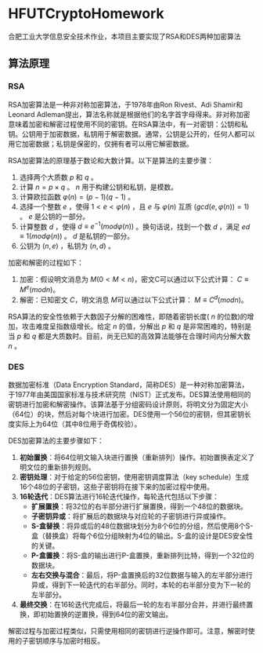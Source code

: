 # HFUTCryptoHomework

合肥工业大学信息安全技术作业，本项目主要实现了RSA和DES两种加密算法

## 算法原理

### RSA

RSA加密算法是一种非对称加密算法，于1978年由Ron Rivest、Adi Shamir和Leonard Adleman提出，算法名称就是根据他们的名字首字母得来。非对称加密意味着加密和解密过程使用不同的密钥。在RSA算法中，有一对密钥：公钥和私钥。公钥用于加密数据，私钥用于解密数据。通常，公钥是公开的，任何人都可以用它加密数据；私钥是保密的，仅拥有者可以用它解密数据。

RSA加密算法的原理基于数论和大数计算。以下是算法的主要步骤：

1. 选择两个大质数 ${p}$ 和 ${q}$ 。
2. 计算 ${n = p\times q}$ 。 ${n}$ 用于构建公钥和私钥，是模数。
3. 计算欧拉函数 ${\varphi(n) = (p-1)(q-1)}$ 。
4. 选择一个整数 ${e}$ ，使得 ${1 < e < \varphi(n)}$ ，且 ${e}$ 与 ${\varphi(n)}$ 互质 $(gcd(e, \varphi(n)) = 1)$ 。 ${e}$ 是公钥的一部分。
5. 计算整数 ${d}$ ，使得 ${d ≡ e^{-1}(mod \varphi(n))}$ 。换句话说，找到一个数 ${d}$ ，满足 ${ed \equiv 1 (mod \varphi(n))}$ 。 ${d}$ 是私钥的一部分。
6. 公钥为 $(n, e)$ ，私钥为 $(n, d)$ 。

加密和解密的过程如下：

1. 加密：假设明文消息为 ${M(0 < M < n)}$，密文C可以通过以下公式计算： ${C ≡ M^e (mod n)}$。
2. 解密：已知密文 ${C}$，明文消息 ${M}$可以通过以下公式计算： ${M ≡ C^d (mod n)}$。

RSA算法的安全性依赖于大数因子分解的困难性，即随着密钥长度( ${n}$ 的位数)的增加，攻击难度呈指数级增长。给定 ${n}$ 的值，分解出 ${p}$ 和 ${q}$ 是非常困难的，特别是当 ${p}$ 和 ${q}$ 都是大质数时。目前，尚无已知的高效算法能够在合理时间内分解大数 ${n}$ 。

### DES

数据加密标准（Data Encryption Standard，简称DES）是一种对称加密算法，于1977年由美国国家标准与技术研究院（NIST）正式发布。DES算法使用相同的密钥进行加密和解密操作。该算法基于分组密码设计原则，将明文分为固定大小（64位）的块，然后对每个块进行加密。DES使用一个56位的密钥，但其密钥长度实际上为64位（其中8位用于奇偶校验）。

DES加密算法的主要步骤如下：

1. **初始置换**：将64位明文输入块进行置换（重新排列）操作。初始置换表定义了明文位的重新排列规则。
2. **密钥处理**：对于给定的56位密钥，使用密钥调度算法（key schedule）生成16个48位的子密钥，这些子密钥将在接下来的加密过程中使用。
3. **16轮迭代**：DES算法进行16轮迭代操作，每轮迭代包括以下步骤：
   - **扩展置换**：将32位的右半部分进行扩展置换，得到一个48位的数据块。
   - **子密钥异或**：将扩展后的数据块与对应轮的子密钥进行异或操作。
   - **S-盒替换**：将异或后的48位数据块划分为8个6位的分组，然后使用8个S-盒（替换盒）将每个6位分组映射为4位的输出。S-盒的设计是DES安全性的关键。
   - **P-盒置换**：将S-盒的输出进行P-盒置换，重新排列比特，得到一个32位的数据块。
   - **左右交换与混合**：最后，将P-盒置换后的32位数据与输入的左半部分进行异或，得到下一轮迭代的右半部分。同时，本轮的右半部分变为下一轮的左半部分。
4. **最终交换**：在16轮迭代完成后，将最后一轮的左右半部分合并，并进行最终置换，即初始置换的逆置换，得到64位的密文输出。

解密过程与加密过程类似，只需使用相同的密钥进行逆操作即可。注意，解密时使用的子密钥顺序与加密时相反。
